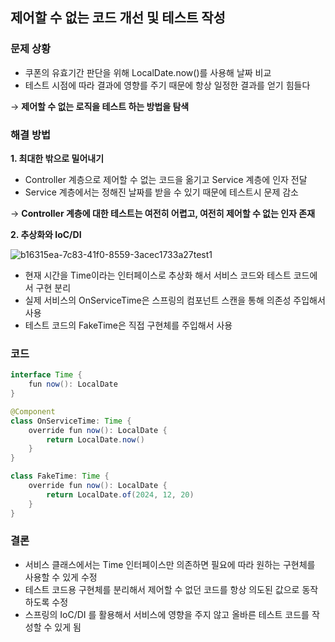 ## 제어할 수 없는 코드 개선 및 테스트 작성
### 문제 상황

- 쿠폰의 유효기간 판단을 위해 LocalDate.now()를 사용해 날짜 비교
- 테스트 시점에 따라 결과에 영향를 주기 때문에 항상 일정한 결과를 얻기 힘들다

→ **제어할 수 없는 로직을 테스트 하는 방법을 탐색**

### 해결 방법

**1. 최대한 밖으로 밀어내기**

- Controller 계층으로 제어할 수 없는 코드을 옮기고 Service 계층에 인자 전달
- Service 계층에서는 정해진 날짜를 받을 수 있기 때문에 테스트시 문제 감소

→ **Controller 계층에 대한 테스트는 여전히 어렵고, 여전히 제어할 수 없는 인자 존재**

**2. 추상화와 IoC/DI**

![b16315ea-7c83-41f0-8559-3acec1733a27test1](https://github.com/user-attachments/assets/18e8261a-fc79-448a-b61b-5a84c5888e2b)


- 현재 시간을 Time이라는 인터페이스로 추상화 해서 서비스 코드와 테스트 코드에서 구현 분리
- 실제 서비스의 OnServiceTime은 스프링의 컴포넌트 스캔을 통해 의존성 주입해서 사용
- 테스트 코드의 FakeTime은 직접 구현체를 주입해서 사용

### 코드

```java
interface Time {
    fun now(): LocalDate
}

@Component
class OnServiceTime: Time {
    override fun now(): LocalDate {
        return LocalDate.now()
    }
}

class FakeTime: Time {
    override fun now(): LocalDate {
        return LocalDate.of(2024, 12, 20)
    }
}
```

### 결론

- 서비스 클래스에서는 Time 인터페이스만 의존하면 필요에 따라 원하는 구현체를 사용할 수 있게 수정
- 테스트 코드용 구현체를 분리해서 제어할 수 없던 코드를 항상 의도된 값으로 동작하도록 수정
- 스프링의 IoC/DI 를 활용해서 서비스에 영향을 주지 않고 올바른 테스트 코드를 작성할 수 있게 됨

